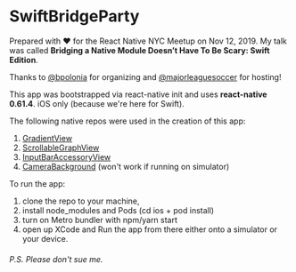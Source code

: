 # SwiftBridgeParty

Prepared with ❤️ for the React Native NYC Meetup on Nov 12, 2019. 
My talk was called **Bridging a Native Module Doesn’t Have To Be Scary: Swift Edition**.

Thanks to [@bpolonia]( https://github.com/bpolonia ) for organizing and [@majorleaguesoccer]( https://github.com/majorleaguesoccer ) for hosting!

This app was bootstrapped via react-native init and uses **react-native 0.61.4**. iOS only (because we're here for Swift).

The following native repos were used in the creation of this app:
1. [GradientView]( https://github.com/soffes/GradientView )
2. [ScrollableGraphView]( https://github.com/philackm/ScrollableGraphView )
3. [InputBarAccessoryView]( https://github.com/nathantannar4/InputBarAccessoryView )
4. [CameraBackground]( https://github.com/yonat/CameraBackground ) (won't work if running on simulator)

To run the app: 
1. clone the repo to your machine, 
2. install node_modules and Pods (cd ios + pod install)
3. turn on Metro bundler with npm/yarn start 
4. open up XCode and Run the app from there either onto a simulator or your device.

###### P.S. Please don't sue me.
